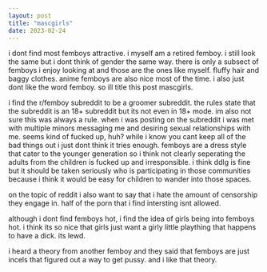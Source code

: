 ```yaml
---
layout: post
title: "mascgirls"
date: 2023-02-24
---
```


i dont find most femboys attractive. i myself am a retired femboy. i still look the same but i dont think of gender the same way. there is only a subsect of femboys i enjoy looking at and those are the ones like myself. fluffy hair and baggy clothes. anime femboys are also nice most of the time. i also just dont like the word femboy. so ill title this post mascgirls.

i find the r/femboy subreddit to be a groomer subreddit. the rules state that the subreddit is an 18+ subreddit but its not even in 18+ mode. im also not sure this was always a rule. when i was posting on the subreddit i was met with multiple minors messaging me and desiring sexual relationships with me. seems kind of fucked up, huh? while i know you cant keep all of the bad things out i just dont think it tries enough. femboys are a dress style that cater to the younger generation so i think not clearly seperating the adults from the children is fucked up and irresponsible. i think ddlg is fine but it should be taken seriously who is participating in those communities because i think it would be easy for children to wander into those spaces.

on the topic of reddit i also want to say that i hate the amount of censorship they engage in. half of the porn that i find intersting isnt allowed.

although i dont find femboys hot, i find the idea of girls being into femboys hot. i think its so nice that girls just want a girly little plaything that happens to have a dick. its lewd.

i heard a theory from another femboy and they said that femboys are just incels that figured out a way to get pussy. and i like that theory.
